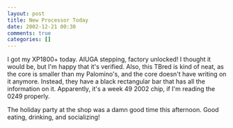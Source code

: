 ```yaml
---
layout: post
title: New Processor Today
date: 2002-12-21 00:30
comments: true
categories: []
---
```

I got my XP1800+ today. AIUGA stepping, factory unlocked! I thought it would be, but I'm happy that it's verified. Also, this TBred is kind of neat, as the core is smaller than my Palomino's, and the core doesn't have writing on it anymore. Instead, they have a black rectangular bar that has all the information on it. Apparently, it's a week 49 2002 chip, if I'm reading the 0249 properly.

The holiday party at the shop was a damn good time this afternoon. Good eating, drinking, and socializing!
